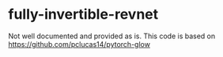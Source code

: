 # fully-invertible-revnet

Not well documented and provided as is.
This code is based on https://github.com/pclucas14/pytorch-glow
